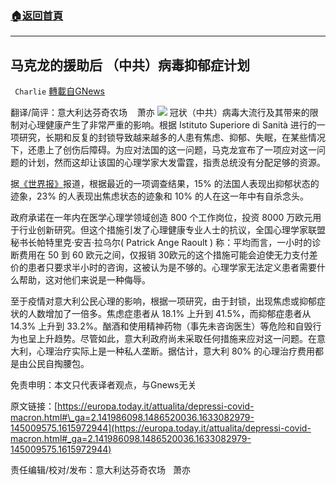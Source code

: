###  [:house:返回首頁](https://github.com/ourhimalayas/txt)
---


## 马克龙的援助后 （中共）病毒抑郁症计划
` Charlie` [轉載自GNews](https://gnews.org/zh-hans/1568597/)

翻译/简评：意大利达芬奇农场    萧亦
![](https://assets.gnews.org/wp-content/uploads/2021/10/10023.jpg)
冠状（中共）病毒大流行及其带来的限制对心理健康产生了非常严重的影响。根据 Istituto Superiore di Sanità 进行的一项研究，长期和反复的封锁导致越来越多的人患有焦虑、抑郁、失眠，在某些情况下，还患上了创伤后障碍。为应对法国的这一问题，马克龙宣布了一项应对这一问题的计划，然而这却让该国的心理学家大发雷霆，指责总统没有分配足够的资源。

据[《世界报》](https://www.lemonde.fr/societe/article/2021/09/28/les-consultations-chez-un-psychologue-seront-remboursees-sur-prescription-medicale-a-hauteur-de-30-a-40-euros-a-partir-de-2022-annonce-emmanuel-macron_6096326_3224.html)报道，根据最近的一项调查结果，15% 的法国人表现出抑郁状态的迹象，23% 的人表现出焦虑状态的迹象和 10% 的人在这一年中有自杀念头。

政府承诺在一年内在医学心理学领域创造 800 个工作岗位，投资 8000 万欧元用于行业创新研究。但这个措施引发了心理健康专业人士的抗议，全国心理学家联盟秘书长帕特里克·安吉·拉乌尔( Patrick Ange Raoult ) 称：平均而言，一小时的诊断费用在 50 到 60 欧元之间，仅报销 30欧元的这个措施可能会迫使无力支付差价的患者只要求半小时的咨询，这被认为是不够的。心理学家无法定义患者需要什么帮助，这对他们来说是一种侮辱。

至于疫情对意大利公民心理的影响，根据一项研究，由于封锁，出现焦虑或抑郁症状的人数增加了一倍多。焦虑症患者从 18.1% 上升到 41.5%，而抑郁症患者从 14.3% 上升到 33.2%。酗酒和使用精神药物（事先未咨询医生）等危险和自毁行为也呈上升趋势。尽管如此，意大利政府尚未采取任何措施来应对这一问题。在意大利，心理治疗实际上是一种私人垄断。据估计，意大利 80% 的心理治疗费用都是由公民自掏腰包。

免责申明：本文只代表译者观点，与Gnews无关

原文链接：[https://europa.today.it/attualita/depressi-covid-macron.html#\_ga=2.141986098.1486520036.1633082979-145009575.1615972944](https://europa.today.it/attualita/depressi-covid-macron.html#_ga=2.141986098.1486520036.1633082979-145009575.1615972944)

责任编辑/校对/发布：意大利达芬奇农场   萧亦
